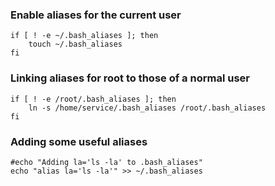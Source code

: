 

### Enable aliases for the current user

    if [ ! -e ~/.bash_aliases ]; then
        touch ~/.bash_aliases
    fi

### Linking aliases for root to those of a normal user

    if [ ! -e /root/.bash_aliases ]; then
        ln -s /home/service/.bash_aliases /root/.bash_aliases
    fi

### Adding some useful aliases

    #echo "Adding la='ls -la' to .bash_aliases"
    echo "alias la='ls -la'" >> ~/.bash_aliases

